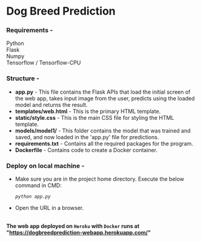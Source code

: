 # Dog Breed Prediction

### Requirements -
Python  
Flask  
Numpy  
Tensorflow / Tensorflow-CPU

### Structure -
* **app.py** - This file contains the Flask APIs that load the initial screen of the web app, takes input image from the user, predicts using the loaded model and returns the result.
* **templates/web.html** - This is the primary HTML template.
* **static/style.css** - This is the main CSS file for styling the HTML template.
* **models/model1/** - This folder contains the model that was trained and saved, and now loaded in the 'app.py' file for predictions.
* **requirements.txt** - Contains all the required packages for the program.
* **Dockerfile** - Contains code to create a Docker container.



### Deploy on local machine -
- Make sure you are in the project home directory. Execute the below command in CMD:  

    *`python app.py`* 

- Open the URL in a browser.<br><br>


**The web app deployed on `Heroku` with `Docker` runs at "https://dogbreedprediction-webapp.herokuapp.com/"**
